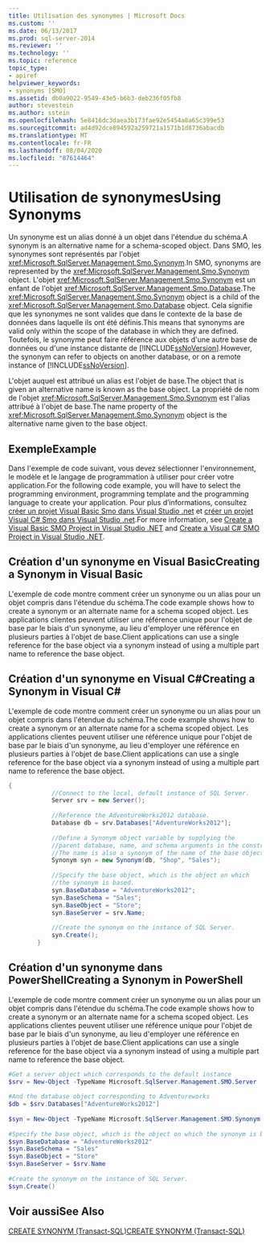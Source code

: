 ```yaml
---
title: Utilisation des synonymes | Microsoft Docs
ms.custom: ''
ms.date: 06/13/2017
ms.prod: sql-server-2014
ms.reviewer: ''
ms.technology: ''
ms.topic: reference
topic_type:
- apiref
helpviewer_keywords:
- synonyms [SMO]
ms.assetid: db0a9022-9549-43e5-b6b3-deb236f05fb8
author: stevestein
ms.author: sstein
ms.openlocfilehash: 5e8416dc3daea3b173fae92e5454a8a65c399e53
ms.sourcegitcommit: ad4d92dce894592a259721a1571b1d8736abacdb
ms.translationtype: MT
ms.contentlocale: fr-FR
ms.lasthandoff: 08/04/2020
ms.locfileid: "87614464"
---
```

# <a name="using-synonyms"></a><span data-ttu-id="9cca6-102">Utilisation de synonymes</span><span class="sxs-lookup"><span data-stu-id="9cca6-102">Using Synonyms</span></span>
  <span data-ttu-id="9cca6-103">Un synonyme est un alias donné à un objet dans l'étendue du schéma.</span><span class="sxs-lookup"><span data-stu-id="9cca6-103">A synonym is an alternative name for a schema-scoped object.</span></span> <span data-ttu-id="9cca6-104">Dans SMO, les synonymes sont représentés par l'objet <xref:Microsoft.SqlServer.Management.Smo.Synonym>.</span><span class="sxs-lookup"><span data-stu-id="9cca6-104">In SMO, synonyms are represented by the <xref:Microsoft.SqlServer.Management.Smo.Synonym> object.</span></span> <span data-ttu-id="9cca6-105">L'objet <xref:Microsoft.SqlServer.Management.Smo.Synonym> est un enfant de l'objet <xref:Microsoft.SqlServer.Management.Smo.Database>.</span><span class="sxs-lookup"><span data-stu-id="9cca6-105">The <xref:Microsoft.SqlServer.Management.Smo.Synonym> object is a child of the <xref:Microsoft.SqlServer.Management.Smo.Database> object.</span></span> <span data-ttu-id="9cca6-106">Cela signifie que les synonymes ne sont valides que dans le contexte de la base de données dans laquelle ils ont été définis.</span><span class="sxs-lookup"><span data-stu-id="9cca6-106">This means that synonyms are valid only within the scope of the database in which they are defined.</span></span> <span data-ttu-id="9cca6-107">Toutefois, le synonyme peut faire référence aux objets d'une autre base de données ou d'une instance distante de [!INCLUDE[ssNoVersion](../../../includes/ssnoversion-md.md)].</span><span class="sxs-lookup"><span data-stu-id="9cca6-107">However, the synonym can refer to objects on another database, or on a remote instance of [!INCLUDE[ssNoVersion](../../../includes/ssnoversion-md.md)].</span></span>  
  
 <span data-ttu-id="9cca6-108">L'objet auquel est attribué un alias est l'objet de base.</span><span class="sxs-lookup"><span data-stu-id="9cca6-108">The object that is given an alternative name is known as the base object.</span></span> <span data-ttu-id="9cca6-109">La propriété de nom de l'objet <xref:Microsoft.SqlServer.Management.Smo.Synonym> est l'alias attribué à l'objet de base.</span><span class="sxs-lookup"><span data-stu-id="9cca6-109">The name property of the <xref:Microsoft.SqlServer.Management.Smo.Synonym> object is the alternative name given to the base object.</span></span>  
  
## <a name="example"></a><span data-ttu-id="9cca6-110">Exemple</span><span class="sxs-lookup"><span data-stu-id="9cca6-110">Example</span></span>  
 <span data-ttu-id="9cca6-111">Dans l'exemple de code suivant, vous devez sélectionner l'environnement, le modèle et le langage de programmation à utiliser pour créer votre application.</span><span class="sxs-lookup"><span data-stu-id="9cca6-111">For the following code example, you will have to select the programming environment, programming template and the programming language to create your application.</span></span> <span data-ttu-id="9cca6-112">Pour plus d’informations, consultez [créer un projet Visual Basic Smo dans Visual Studio .net](../../../database-engine/dev-guide/create-a-visual-basic-smo-project-in-visual-studio-net.md) et [créer un projet Visual C&#35; Smo dans Visual Studio .net](../how-to-create-a-visual-csharp-smo-project-in-visual-studio-net.md).</span><span class="sxs-lookup"><span data-stu-id="9cca6-112">For more information, see [Create a Visual Basic SMO Project in Visual Studio .NET](../../../database-engine/dev-guide/create-a-visual-basic-smo-project-in-visual-studio-net.md) and [Create a Visual C&#35; SMO Project in Visual Studio .NET](../how-to-create-a-visual-csharp-smo-project-in-visual-studio-net.md).</span></span>  
  
## <a name="creating-a-synonym-in-visual-basic"></a><span data-ttu-id="9cca6-113">Création d'un synonyme en Visual Basic</span><span class="sxs-lookup"><span data-stu-id="9cca6-113">Creating a Synonym in Visual Basic</span></span>  
 <span data-ttu-id="9cca6-114">L'exemple de code montre comment créer un synonyme ou un alias pour un objet compris dans l'étendue du schéma.</span><span class="sxs-lookup"><span data-stu-id="9cca6-114">The code example shows how to create a synonym or an alternate name for a schema scoped object.</span></span> <span data-ttu-id="9cca6-115">Les applications clientes peuvent utiliser une référence unique pour l'objet de base par le biais d'un synonyme, au lieu d'employer une référence en plusieurs parties à l'objet de base.</span><span class="sxs-lookup"><span data-stu-id="9cca6-115">Client applications can use a single reference for the base object via a synonym instead of using a multiple part name to reference the base object.</span></span>  
  
<!-- TODO: review snippet reference  [!CODE [SMO How to#SMO_VBSynonyms1](SMO How to#SMO_VBSynonyms1)]  -->  
  
## <a name="creating-a-synonym-in-visual-c"></a><span data-ttu-id="9cca6-116">Création d'un synonyme en Visual C#</span><span class="sxs-lookup"><span data-stu-id="9cca6-116">Creating a Synonym in Visual C#</span></span>  
 <span data-ttu-id="9cca6-117">L'exemple de code montre comment créer un synonyme ou un alias pour un objet compris dans l'étendue du schéma.</span><span class="sxs-lookup"><span data-stu-id="9cca6-117">The code example shows how to create a synonym or an alternate name for a schema scoped object.</span></span> <span data-ttu-id="9cca6-118">Les applications clientes peuvent utiliser une référence unique pour l'objet de base par le biais d'un synonyme, au lieu d'employer une référence en plusieurs parties à l'objet de base.</span><span class="sxs-lookup"><span data-stu-id="9cca6-118">Client applications can use a single reference for the base object via a synonym instead of using a multiple part name to reference the base object.</span></span>  
  
```csharp
{  
            //Connect to the local, default instance of SQL Server.   
            Server srv = new Server();  
  
            //Reference the AdventureWorks2012 database.   
            Database db = srv.Databases["AdventureWorks2012"];  
  
            //Define a Synonym object variable by supplying the   
            //parent database, name, and schema arguments in the constructor.   
            //The name is also a synonym of the name of the base object.   
            Synonym syn = new Synonym(db, "Shop", "Sales");  
  
            //Specify the base object, which is the object on which   
            //the synonym is based.   
            syn.BaseDatabase = "AdventureWorks2012";  
            syn.BaseSchema = "Sales";  
            syn.BaseObject = "Store";  
            syn.BaseServer = srv.Name;  
  
            //Create the synonym on the instance of SQL Server.   
            syn.Create();  
        }  
```  
  
## <a name="creating-a-synonym-in-powershell"></a><span data-ttu-id="9cca6-119">Création d'un synonyme dans PowerShell</span><span class="sxs-lookup"><span data-stu-id="9cca6-119">Creating a Synonym in PowerShell</span></span>  
 <span data-ttu-id="9cca6-120">L'exemple de code montre comment créer un synonyme ou un alias pour un objet compris dans l'étendue du schéma.</span><span class="sxs-lookup"><span data-stu-id="9cca6-120">The code example shows how to create a synonym or an alternate name for a schema scoped object.</span></span> <span data-ttu-id="9cca6-121">Les applications clientes peuvent utiliser une référence unique pour l'objet de base par le biais d'un synonyme, au lieu d'employer une référence en plusieurs parties à l'objet de base.</span><span class="sxs-lookup"><span data-stu-id="9cca6-121">Client applications can use a single reference for the base object via a synonym instead of using a multiple part name to reference the base object.</span></span>  
  
```powershell
#Get a server object which corresponds to the default instance  
$srv = New-Object -TypeName Microsoft.SqlServer.Management.SMO.Server  
  
#And the database object corresponding to Adventureworks  
$db = $srv.Databases["AdventureWorks2012"]  
  
$syn = New-Object -TypeName Microsoft.SqlServer.Management.SMO.Synonym -ArgumentList $db, "Shop", "Sales"  
  
#Specify the base object, which is the object on which the synonym is based.  
$syn.BaseDatabase = "AdventureWorks2012"  
$syn.BaseSchema = "Sales"  
$syn.BaseObject = "Store"  
$syn.BaseServer = $srv.Name  
  
#Create the synonym on the instance of SQL Server.  
$syn.Create()  
```  
  
## <a name="see-also"></a><span data-ttu-id="9cca6-122">Voir aussi</span><span class="sxs-lookup"><span data-stu-id="9cca6-122">See Also</span></span>  
 [<span data-ttu-id="9cca6-123">CREATE SYNONYM &#40;Transact-SQL&#41;</span><span class="sxs-lookup"><span data-stu-id="9cca6-123">CREATE SYNONYM &#40;Transact-SQL&#41;</span></span>](/sql/t-sql/statements/create-synonym-transact-sql)  
